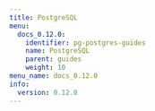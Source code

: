 ```yaml
---
title: PostgreSQL
menu:
  docs_0.12.0:
    identifier: pg-postgres-guides
    name: PostgreSQL
    parent: guides
    weight: 10
menu_name: docs_0.12.0
info:
  version: 0.12.0
---
```


